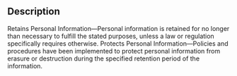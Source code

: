 ## Description

Retains Personal Information—Personal information is retained for no longer than necessary to fulfill the stated purposes, unless a law or regulation specifically requires otherwise.
Protects Personal Information—Policies and procedures have been implemented to protect personal information from erasure or destruction during the specified retention period of the information.